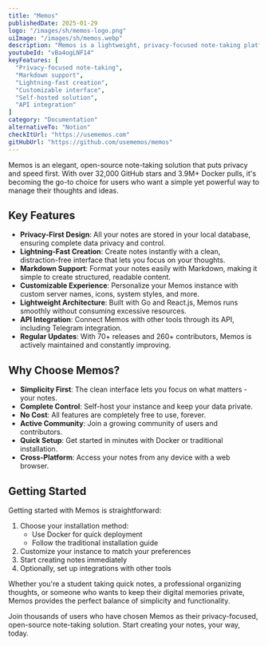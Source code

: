```yaml
---
title: "Memos"
publishedDate: 2025-01-29
logo: "/images/sh/memos-logo.png"
uiImage: "/images/sh/memos.webp"
description: "Memos is a lightweight, privacy-focused note-taking platform that lets you capture and organize your thoughts quickly using Markdown. It's open-source and self-hosted, giving you complete control over your notes."
youtubeId: "vBa4ogLNF14"
keyFeatures: [
  "Privacy-focused note-taking",
  "Markdown support",
  "Lightning-fast creation",
  "Customizable interface",
  "Self-hosted solution",
  "API integration"
]
category: "Documentation"
alternativeTo: "Notion"
checkItUrl: "https://usememos.com"
gitHubUrl: "https://github.com/usememos/memos"
---
```


Memos is an elegant, open-source note-taking solution that puts privacy and speed first. With over 32,000 GitHub stars and 3.9M+ Docker pulls, it's becoming the go-to choice for users who want a simple yet powerful way to manage their thoughts and ideas.

## Key Features

- **Privacy-First Design**: All your notes are stored in your local database, ensuring complete data privacy and control.
- **Lightning-Fast Creation**: Create notes instantly with a clean, distraction-free interface that lets you focus on your thoughts.
- **Markdown Support**: Format your notes easily with Markdown, making it simple to create structured, readable content.
- **Customizable Experience**: Personalize your Memos instance with custom server names, icons, system styles, and more.
- **Lightweight Architecture**: Built with Go and React.js, Memos runs smoothly without consuming excessive resources.
- **API Integration**: Connect Memos with other tools through its API, including Telegram integration.
- **Regular Updates**: With 70+ releases and 260+ contributors, Memos is actively maintained and constantly improving.

## Why Choose Memos?

- **Simplicity First**: The clean interface lets you focus on what matters - your notes.
- **Complete Control**: Self-host your instance and keep your data private.
- **No Cost**: All features are completely free to use, forever.
- **Active Community**: Join a growing community of users and contributors.
- **Quick Setup**: Get started in minutes with Docker or traditional installation.
- **Cross-Platform**: Access your notes from any device with a web browser.

## Getting Started

Getting started with Memos is straightforward:

1. Choose your installation method:
   - Use Docker for quick deployment
   - Follow the traditional installation guide
2. Customize your instance to match your preferences
3. Start creating notes immediately
4. Optionally, set up integrations with other tools


Whether you're a student taking quick notes, a professional organizing thoughts, or someone who wants to keep their digital memories private, Memos provides the perfect balance of simplicity and functionality.

Join thousands of users who have chosen Memos as their privacy-focused, open-source note-taking solution. Start creating your notes, your way, today.

